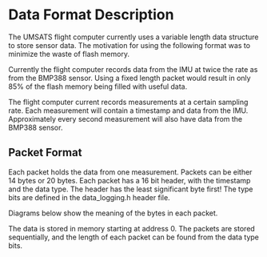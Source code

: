 # Data Format Description

The UMSATS flight computer currently uses a variable length data structure to store sensor data.
The motivation for using the following format was to minimize the waste of flash memory.

Currently the flight computer records data from the IMU at twice the rate as from the BMP388 sensor. Using a fixed length packet would result in only 85% of the flash memory being filled with useful data.

The flight computer current records measurements at a certain sampling rate. Each measurement will contain a timestamp and data from the IMU. Approximately every second measurement will also have data from the BMP388 sensor.

## Packet Format

Each packet holds the data from one measurement.
Packets can be either 14 bytes or 20 bytes.
Each packet has a 16 bit header, with the timestamp and the data type.
The header has the least significant byte first!
The type bits are defined in the data_logging.h header file.

Diagrams below show the meaning of the bytes in each packet.



The data is stored in memory starting at address 0. The packets are stored sequentially, and the length of each packet can be found from the data type bits.



